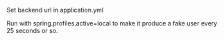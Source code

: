 
Set backend url in application.yml

Run with spring.profiles.active=local to make it produce a fake user every 25 seconds or so.
